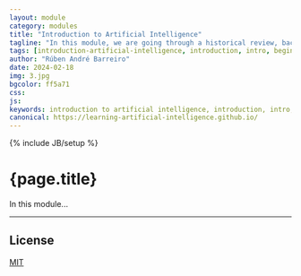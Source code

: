 ```yaml
---
layout: module
category: modules
title: "Introduction to Artificial Intelligence"
tagline: "In this module, we are going through a historical review, background, and basics of Artificial Intelligence..."
tags: [introduction-artificial-intelligence, introduction, intro, beginner, artificial-intelligence, ai, module]
author: "Rúben André Barreiro"
date: 2024-02-18
img: 3.jpg
bgcolor: ff5a71
css: 
js: 
keywords: introduction to artificial intelligence, introduction, intro, beginner, artificial intelligence, ai, 
canonical: https://learning-artificial-intelligence.github.io/
---
```

{% include JB/setup %}

# {page.title}

In this module...

***

## License

[MIT](http://www.opensource.org/licenses/MIT)
